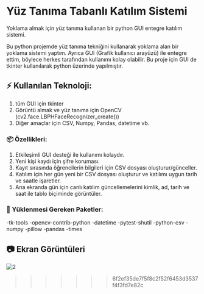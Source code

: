 # Yüz Tanıma Tabanlı Katılım Sistemi

Yoklama almak için yüz tanıma kullanan bir python GUI entegre katılım sistemi.

Bu python projemde yüz tanıma tekniğini kullanarak yoklama alan bir yoklama sistemi yaptım. Ayrıca GUI (Grafik kullanıcı arayüzü) ile entegre ettim, böylece herkes tarafından kullanımı kolay olabilir. Bu proje için GUI de tkinter kullanılarak python üzerinde yapılmıştır.

## :zap: Kullanılan Teknoloji:
1) tüm GUI için tkinter
2) Görüntü almak ve yüz tanıma için OpenCV (cv2.face.LBPHFaceRecognizer_create())
3) Diğer amaçlar için CSV, Numpy, Pandas, datetime vb.

###  :package: Özellikleri:
1) Etkileşimli GUI desteği ile kullanımı kolaydır.
2) Yeni kişi kaydı için şifre koruması.
3) Kayıt sırasında öğrencilerin bilgileri için CSV dosyası oluşturur/günceller.
4) Katılım için her gün yeni bir CSV dosyası oluşturur ve katılımı uygun tarih ve saatle işaretler.
5) Ana ekranda gün için canlı katılım güncellemelerini kimlik, ad, tarih ve saat ile tablo biçiminde görüntüler.

###  :electric_plug: Yüklenmesi Gereken Paketler:

-tk-tools
-opencv-contrib-python
-datetime
-pytest-shutil
-python-csv
-numpy
-pillow 
-pandas
-times



##  :camera: Ekran Görüntüleri




![2](https://github.com/demiromerfaruk/yuz-tanima-tabanli-yoklama-sistemi/assets/138582675/8d59ae3c-2e5a-454c-b2da-c2a0a8d00b5c)


>>>>>>> 6f2ef35de7f5f8c2f52f6453d3537f4f3fd7e82c
